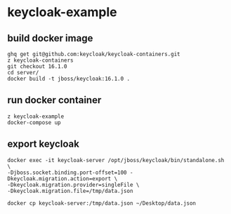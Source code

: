 # keycloak-example

## build docker image

```
ghq get git@github.com:keycloak/keycloak-containers.git
z keycloak-containers
git checkout 16.1.0
cd server/
docker build -t jboss/keycloak:16.1.0 .
```

## run docker container

```
z keycloak-example
docker-compose up
```

## export keycloak

```
docker exec -it keycloak-server /opt/jboss/keycloak/bin/standalone.sh \
-Djboss.socket.binding.port-offset=100 -Dkeycloak.migration.action=export \
-Dkeycloak.migration.provider=singleFile \
-Dkeycloak.migration.file=/tmp/data.json

docker cp keycloak-server:/tmp/data.json ~/Desktop/data.json
```
